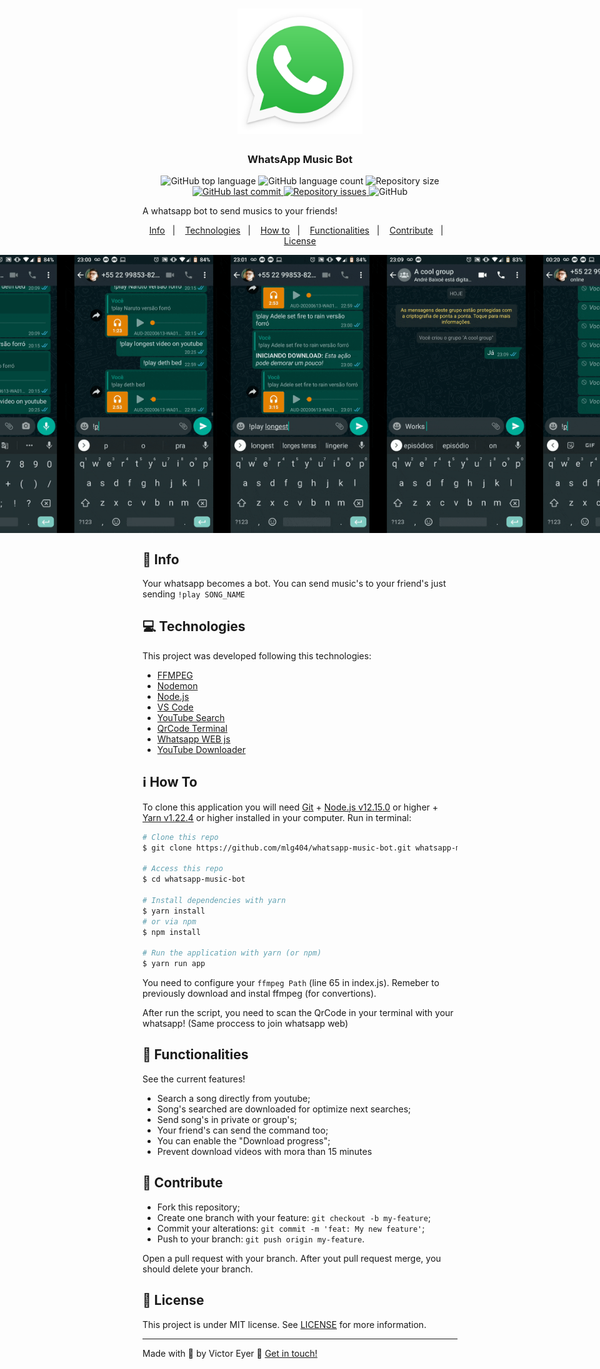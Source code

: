 <h1 align="center">
  <img alt="Whatsapp music bot" title="Whatsapp music bot" src=".github/wpp.png" width="200px" />
</h1>

<h3 align="center">
  WhatsApp Music Bot
</h3>

<p align="center">
  <img alt="GitHub top language" src="https://img.shields.io/github/languages/top/mlg404/whatsapp-music-bot.svg">
  
  <img alt="GitHub language count" src="https://img.shields.io/github/languages/count/mlg404/whatsapp-music-bot.svg">
   
  <img alt="Repository size" src="https://img.shields.io/github/repo-size/mlg404/whatsapp-music-bot.svg">
  <a href="https://github.com/mlg404/whatsapp-music-bot/commits/master">
    <img alt="GitHub last commit" src="https://img.shields.io/github/last-commit/mlg404/whatsapp-music-bot.svg">
  </a>
  
  <a href="https://github.com/mlg404/whatsapp-music-bot/issues">
    <img alt="Repository issues" src="https://img.shields.io/github/issues/mlg404/whatsapp-music-bot.svg">
  </a>
  
  <img alt="GitHub" src="https://img.shields.io/github/license/mlg404/whatsapp-music-bot.svg"> 
</p>

<p>A whatsapp bot to send musics to your friends!</p>

<p align="center">
  <a href="#rocket-info">Info</a>&nbsp;&nbsp;&nbsp;|&nbsp;&nbsp;&nbsp;
  <a href="#computer-technologies">Technologies</a>&nbsp;&nbsp;&nbsp;|&nbsp;&nbsp;&nbsp;
  <a href="#information_source-how-to">How to</a>&nbsp;&nbsp;&nbsp;|&nbsp;&nbsp;&nbsp;
  <a href="#mag_right-functionalities">Functionalities</a>&nbsp;&nbsp;&nbsp;|&nbsp;&nbsp;&nbsp;
  <a href="#busts_in_silhouette-contribute">Contribute</a>&nbsp;&nbsp;&nbsp;|&nbsp;&nbsp;&nbsp;
  <a href="#memo-license">License</a>
</p>

<p align="center" style="display: flex; align-items: center; justify-content:center;">
  <img alt="Web Gif" src=".github/cached.gif" width="250px">
  <img alt="Web Gif" src=".github/download.gif" width="250px">
  <img alt="Web Gif" src=".github/longest.gif" width="250px">
  <img alt="Web Gif" src=".github/groups.gif" width="250px">
  <img alt="Web Gif" src=".github/progress.gif" width="250px">
</p>

## :rocket: Info

Your whatsapp becomes a bot. You can send music's to your friend's just sending `!play SONG_NAME`

## :computer: Technologies

This project was developed following this technologies:

- [FFMPEG](https://ffmpeg.org/)
- [Nodemon](https://nodemon.io/)
- [Node.js](https://nodejs.org/en/)
- [VS Code][vc] 
- [YouTube Search](https://www.npmjs.com/package/yt-search)
- [QrCode Terminal](https://www.npmjs.com/package/qrcode-terminal)
- [Whatsapp WEB js](https://pedroslopez.me/whatsapp-web.js/)
- [YouTube Downloader](https://www.npmjs.com/package/yt-dl-playlist)



## :information_source: How To

To clone this application you will need [Git](https://git-scm.com) + [Node.js v12.15.0][nodejs] or higher + [Yarn v1.22.4][yarn] or higher installed in your computer. Run in terminal:

```bash
# Clone this repo
$ git clone https://github.com/mlg404/whatsapp-music-bot.git whatsapp-music-bot

# Access this repo
$ cd whatsapp-music-bot

# Install dependencies with yarn
$ yarn install 
# or via npm
$ npm install 

# Run the application with yarn (or npm)
$ yarn run app
```

You need to configure your `ffmpeg Path` (line 65 in index.js). Remeber to previously download and instal ffmpeg (for convertions).

After run the script, you need to scan the QrCode in your terminal with your whatsapp! (Same proccess to join whatsapp web)

## :mag_right: Functionalities

See the current features!
- Search a song directly from youtube;
- Song's searched are downloaded for optimize next searches;
- Send song's in private or group's;
- Your friend's can send the command too;
- You can enable the "Download progress";
- Prevent download videos with mora than 15 minutes

## :busts_in_silhouette: Contribute

- Fork this repository;
- Create one branch with your feature: `git checkout -b my-feature`;
- Commit your alterations: `git commit -m 'feat: My new feature'`;
- Push to your branch: `git push origin my-feature`.

Open a pull request with your branch. After yout pull request merge, you should delete your branch.

## :memo: License
This project is under MIT license. See [LICENSE](https://github.com/mlg404/whatsapp-music-bot/blob/master/LICENSE) for more information.

---

Made with 💙 by Victor Eyer :wave: [Get in touch!](https://www.linkedin.com/in/victoreyer/)

[nodejs]: https://nodejs.org/
[yarn]: https://classic.yarnpkg.com/lang/en/
[vc]: https://code.visualstudio.com/
